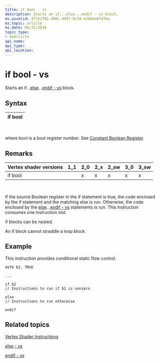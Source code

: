 ```yaml
---
title: if bool - vs
description: Starts an if...else...endif - vs block.
ms.assetid: d77e2f81-400c-4997-9c34-426b6e6f47be
ms.topic: article
ms.date: 05/31/2018
topic_type: 
- kbArticle
api_name: 
api_type: 
api_location: 
---
```


# if bool - vs

Starts an if...[else](else---vs.md)...[endif - vs](endif---vs.md) block.

## Syntax



| if bool |
|---------|



 

where bool is a bool register number. See [Constant Boolean Register](dx9-graphics-reference-asm-vs-registers-constant-boolean.md).

## Remarks



| Vertex shader versions | 1\_1 | 2\_0 | 2\_x | 2\_sw | 3\_0 | 3\_sw |
|------------------------|------|------|------|-------|------|-------|
| if bool                |      | x    | x    | x     | x    | x     |



 

If the source Boolean register in the if statement is true, the code enclosed by the if statement and the matching else is run. Otherwise, the code enclosed by the [else](else---vs.md)...[endif - vs](endif---vs.md) statements is run. This instruction consumes one instruction slot.

if blocks can be nested.

An if block cannot straddle a loop block.

## Example

This instruction provides conditional static flow control.


```
defb b2, TRUE

...

if b2
// Instructions to run if b2 is nonzero

else
// Instructions to run otherwise

endif
```



## Related topics

<dl> <dt>

[Vertex Shader Instructions](dx9-graphics-reference-asm-vs-instructions.md)
</dt> <dt>

[else - vs](else---vs.md)
</dt> <dt>

[endif - vs](endif---vs.md)
</dt> </dl>

 

 




